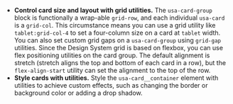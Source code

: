 - **Control card size and layout with grid utilities.** The `usa-card-group` block is functionally a wrap-able `grid-row`, and each individual `usa-card` is a `grid-col`. This circumstance means you can use a grid utility like `tablet:grid-col-4` to set a four-column size on a card at `tablet` width. You can also set custom grid gaps on a `usa-card-group` using `grid-gap` utilities. Since the Design System grid is based on flexbox, you can use flex positioning utilities on the card group. The default alignment is stretch (stretch aligns the top and bottom of each card in a row), but the `flex-align-start` utility can set the alignment to the top of the row.
- **Style cards with utilities.** Style the `usa-card__container` element with utilities to achieve custom effects, such as changing the border or background color or adding a drop shadow.
